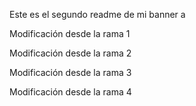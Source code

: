 Este es el segundo readme de mi banner a

Modificación desde la rama 1

Modificación desde la rama 2

Modificación desde la rama 3

Modificación desde la rama 4

